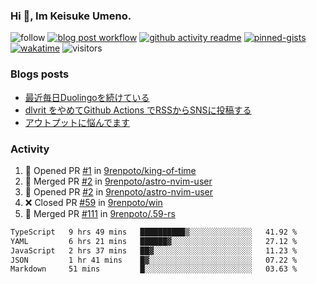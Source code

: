### Hi 👋, Im Keisuke Umeno.

<!--
**9renpoto/9renpoto** is a ✨ _special_ ✨ repository because its `README.md` (this file) appears on your GitHub profile.

Here are some ideas to get you started:

- 🔭 I’m currently working on ...
- 🌱 I’m currently learning ...
- 👯 I’m looking to collaborate on ...
- 🤔 I’m looking for help with ...
- 💬 Ask me about ...
- 📫 How to reach me: ...
- 😄 Pronouns: ...
- ⚡ Fun fact: ...
-->

![follow](https://img.shields.io/github/followers/9renpoto?label=Follow&style=social)
[![blog post workflow](https://github.com/9renpoto/9renpoto/actions/workflows/blog.yml/badge.svg)](https://github.com/9renpoto/9renpoto/actions/workflows/blog.yml)
[![github activity readme](https://github.com/9renpoto/9renpoto/actions/workflows/activity.yml/badge.svg)](https://github.com/9renpoto/9renpoto/actions/workflows/activity.yml)
[![pinned-gists](https://github.com/9renpoto/9renpoto/actions/workflows/pin-gist.yml/badge.svg)](https://github.com/9renpoto/9renpoto/actions/workflows/pin-gist.yml)
[![wakatime](https://github.com/9renpoto/9renpoto/actions/workflows/waka-readme-status.yml/badge.svg)](https://github.com/9renpoto/9renpoto/actions/workflows/waka-readme-status.yml)
![visitors](https://komarev.com/ghpvc/?username=9renpoto&label=Profile%20views&color=0e75b6&style=flat)

### Blogs posts

<!-- BLOG-POST-LIST:START -->
- [最近毎日Duolingoを続けている](https://9renpoto.win/entry/2023/12/05/duolingo)
- [dlvrit をやめてGithub Actions でRSSからSNSに投稿する](https://9renpoto.win/entry/2023/11/12/dlvrit-to-gh-actions)
- [アウトプットに悩んでます](https://9renpoto.win/entry/2023/11/11/technology-to-limit-input)
<!-- BLOG-POST-LIST:END -->

### Activity

<!--START_SECTION:activity-->
1. 💪 Opened PR [#1](https://github.com/9renpoto/king-of-time/pull/1) in [9renpoto/king-of-time](https://github.com/9renpoto/king-of-time)
2. 🎉 Merged PR [#2](https://github.com/9renpoto/astro-nvim-user/pull/2) in [9renpoto/astro-nvim-user](https://github.com/9renpoto/astro-nvim-user)
3. 💪 Opened PR [#2](https://github.com/9renpoto/astro-nvim-user/pull/2) in [9renpoto/astro-nvim-user](https://github.com/9renpoto/astro-nvim-user)
4. ❌ Closed PR [#59](https://github.com/9renpoto/win/pull/59) in [9renpoto/win](https://github.com/9renpoto/win)
5. 🎉 Merged PR [#111](https://github.com/9renpoto/.59-rs/pull/111) in [9renpoto/.59-rs](https://github.com/9renpoto/.59-rs)
<!--END_SECTION:activity-->

<!--START_SECTION:waka-->

```txt
TypeScript   9 hrs 49 mins   ██████████▒░░░░░░░░░░░░░░   41.92 %
YAML         6 hrs 21 mins   ██████▓░░░░░░░░░░░░░░░░░░   27.12 %
JavaScript   2 hrs 37 mins   ██▓░░░░░░░░░░░░░░░░░░░░░░   11.23 %
JSON         1 hr 41 mins    █▓░░░░░░░░░░░░░░░░░░░░░░░   07.22 %
Markdown     51 mins         █░░░░░░░░░░░░░░░░░░░░░░░░   03.63 %
```

<!--END_SECTION:waka-->

